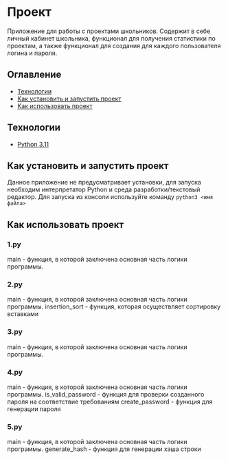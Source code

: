 # Проект
Приложение для работы с проектами школьников.
Содержит в себе личный кабинет школьника, функционал для получения статистики по проектам, а также функционал для создания для каждого пользователя логина и пароля.

## Оглавление
- [Технологии](#технологии)
- [Как установить и запустить проект](#как-установить-и-запустить-проект)
- [Как использовать проект](#как-использовать-проект)

## Технологии
- [Python 3.11](https://docs.python.org/3.11/)


## Как установить и запустить проект
Данное приложение не предусматривает установки, для запуска необходим интерпретатор Python и среда разработки/текстовый редактор.
Для запуска из консоли используйте команду `python3 <имя файла>`

## Как использовать проект

### 1.py
main - функция, в которой заключена основная часть логики программы.

### 2.py
main - функция, в которой заключена основная часть логики программы.
insertion_sort - функция, которая осуществляет сортировку вставками

### 3.py
main - функция, в которой заключена основная часть логики программы.

### 4.py
main - функция, в которой заключена основная часть логики программы.
is_valid_password - функция для проверки созданного пароля на соответствие требованиям
create_password - функция для генерации пароля

### 5.py
main - функция, в которой заключена основная часть логики программы.
generate_hash - функция для генерации хэша строки